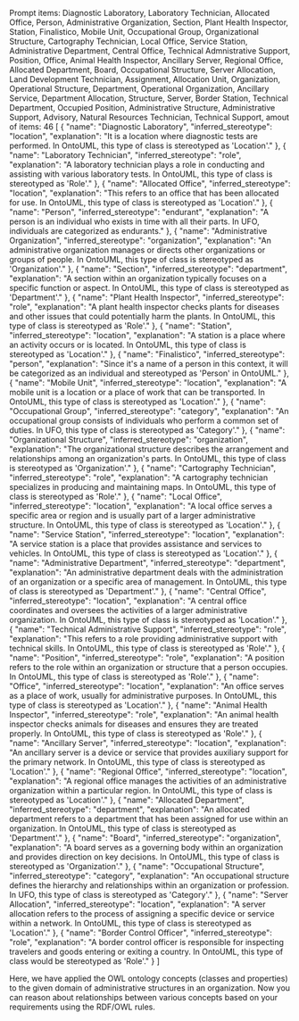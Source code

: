 Prompt items: 
Diagnostic Laboratory, Laboratory Technician, Allocated Office, Person, Administrative Organization, Section, Plant Health Inspector, Station, Finalistico, Mobile Unit, Occupational Group, Organizational Structure, Cartography Technician, Local Office, Service Station, Administrative Department, Central Office, Technical Admnistrative Support, Position, Office, Animal Health Inspector, Ancillary Server, Regional Office, Allocated Department, Board, Occupational Structure, Server Allocation, Land Development Technician, Assignment, Allocation Unit, Organization, Operational Structure, Department, Operational Organization, Ancillary Service, Department Allocation, Structure, Server, Border Station, Technical Department, Occupied Position, Administrative Structure, Administrative Support, Advisory, Natural Resources Technician, Technical Support, 
amout of items: 46
 [
{
    "name": "Diagnostic Laboratory",
    "inferred_stereotype": "location",
    "explanation": "It is a location where diagnostic tests are performed. In OntoUML, this type of class is stereotyped as 'Location'."
},
{
    "name": "Laboratory Technician",
    "inferred_stereotype": "role",
    "explanation": "A laboratory technician plays a role in conducting and assisting with various laboratory tests. In OntoUML, this type of class is stereotyped as 'Role'."
},
{
    "name": "Allocated Office",
    "inferred_stereotype": "location",
    "explanation": "This refers to an office that has been allocated for use. In OntoUML, this type of class is stereotyped as 'Location'."
},
{
    "name": "Person",
    "inferred_stereotype": "endurant",
    "explanation": "A person is an individual who exists in time with all their parts. In UFO, individuals are categorized as endurants."
},
{
    "name": "Administrative Organization",
    "inferred_stereotype": "organization",
    "explanation": "An administrative organization manages or directs other organizations or groups of people. In OntoUML, this type of class is stereotyped as 'Organization'."
},
{
    "name": "Section",
    "inferred_stereotype": "department",
    "explanation": "A section within an organization typically focuses on a specific function or aspect. In OntoUML, this type of class is stereotyped as 'Department'."
},
{
    "name": "Plant Health Inspector",
    "inferred_stereotype": "role",
    "explanation": "A plant health inspector checks plants for diseases and other issues that could potentially harm the plants. In OntoUML, this type of class is stereotyped as 'Role'."
},
{
    "name": "Station",
    "inferred_stereotype": "location",
    "explanation": "A station is a place where an activity occurs or is located. In OntoUML, this type of class is stereotyped as 'Location'."
},
{
    "name": "Finalistico",
    "inferred_stereotype": "person",
    "explanation": "Since it's a name of a person in this context, it will be categorized as an individual and stereotyped as 'Person' in OntoUML."
},
{
    "name": "Mobile Unit",
    "inferred_stereotype": "location",
    "explanation": "A mobile unit is a location or a place of work that can be transported. In OntoUML, this type of class is stereotyped as 'Location'."
},
{
    "name": "Occupational Group",
    "inferred_stereotype": "category",
    "explanation": "An occupational group consists of individuals who perform a common set of duties. In UFO, this type of class is stereotyped as 'Category'."
},
{
    "name": "Organizational Structure",
    "inferred_stereotype": "organization",
    "explanation": "The organizational structure describes the arrangement and relationships among an organization's parts. In OntoUML, this type of class is stereotyped as 'Organization'."
},
{
    "name": "Cartography Technician",
    "inferred_stereotype": "role",
    "explanation": "A cartography technician specializes in producing and maintaining maps. In OntoUML, this type of class is stereotyped as 'Role'."
},
{
    "name": "Local Office",
    "inferred_stereotype": "location",
    "explanation": "A local office serves a specific area or region and is usually part of a larger administrative structure. In OntoUML, this type of class is stereotyped as 'Location'."
},
{
    "name": "Service Station",
    "inferred_stereotype": "location",
    "explanation": "A service station is a place that provides assistance and services to vehicles. In OntoUML, this type of class is stereotyped as 'Location'."
},
{
    "name": "Administrative Department",
    "inferred_stereotype": "department",
    "explanation": "An administrative department deals with the administration of an organization or a specific area of management. In OntoUML, this type of class is stereotyped as 'Department'."
},
{
    "name": "Central Office",
    "inferred_stereotype": "location",
    "explanation": "A central office coordinates and oversees the activities of a larger administrative organization. In OntoUML, this type of class is stereotyped as 'Location'."
},
{
    "name": "Technical Administrative Support",
    "inferred_stereotype": "role",
    "explanation": "This refers to a role providing administrative support with technical skills. In OntoUML, this type of class is stereotyped as 'Role'."
},
{
    "name": "Position",
    "inferred_stereotype": "role",
    "explanation": "A position refers to the role within an organization or structure that a person occupies. In OntoUML, this type of class is stereotyped as 'Role'."
},
{
    "name": "Office",
    "inferred_stereotype": "location",
    "explanation": "An office serves as a place of work, usually for administrative purposes. In OntoUML, this type of class is stereotyped as 'Location'."
},
{
    "name": "Animal Health Inspector",
    "inferred_stereotype": "role",
    "explanation": "An animal health inspector checks animals for diseases and ensures they are treated properly. In OntoUML, this type of class is stereotyped as 'Role'."
},
{
    "name": "Ancillary Server",
    "inferred_stereotype": "location",
    "explanation": "An ancillary server is a device or service that provides auxiliary support for the primary network. In OntoUML, this type of class is stereotyped as 'Location'."
},
{
    "name": "Regional Office",
    "inferred_stereotype": "location",
    "explanation": "A regional office manages the activities of an administrative organization within a particular region. In OntoUML, this type of class is stereotyped as 'Location'."
},
{
    "name": "Allocated Department",
    "inferred_stereotype": "department",
    "explanation": "An allocated department refers to a department that has been assigned for use within an organization. In OntoUML, this type of class is stereotyped as 'Department'."
},
{
    "name": "Board",
    "inferred_stereotype": "organization",
    "explanation": "A board serves as a governing body within an organization and provides direction on key decisions. In OntoUML, this type of class is stereotyped as 'Organization'."
},
{
    "name": "Occupational Structure",
    "inferred_stereotype": "category",
    "explanation": "An occupational structure defines the hierarchy and relationships within an organization or profession. In UFO, this type of class is stereotyped as 'Category'."
},
{
    "name": "Server Allocation",
    "inferred_stereotype": "location",
    "explanation": "A server allocation refers to the process of assigning a specific device or service within a network. In OntoUML, this type of class is stereotyped as 'Location'."
},
{
    "name": "Border Control Officer",
    "inferred_stereotype": "role",
    "explanation": "A border control officer is responsible for inspecting travelers and goods entering or exiting a country. In OntoUML, this type of class would be stereotyped as 'Role'."
}
]

Here, we have applied the OWL ontology concepts (classes and properties) to the given domain of administrative structures in an organization. Now you can reason about relationships between various concepts based on your requirements using the RDF/OWL rules.

